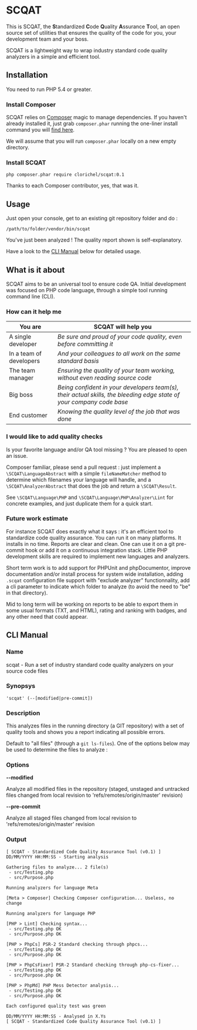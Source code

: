 # SCQAT

This is SCQAT, the **S**tandardized **C**ode **Q**uality **A**ssurance **T**ool, an open source set of utilities that ensures the quality of the code for you, your development team and your boss.

SCQAT is a lightweight way to wrap industry standard code quality analyzers in a simple and efficient tool.

## Installation

You need to run PHP 5.4 or greater.

### Install Composer

SCQAT relies on [Composer](https://getcomposer.org/) magic to manage dependencies. If you haven't already installed it, just grab `composer.phar` running the one-liner install command you will [find here](https://getcomposer.org/download/).

We will assume that you will run `composer.phar` locally on a new empty directory.

### Install SCQAT

```
php composer.phar require clorichel/scqat:0.1
```

Thanks to each Composer contributor, yes, that was it.

## Usage

Just open your console, get to an existing git repository folder and do :
```
/path/to/folder/vendor/bin/scqat
```
You've just been analyzed ! The quality report shown is self-explanatory.

Have a look to the [CLI Manual](#cli-manual) below for detailed usage.

## What is it about

SCQAT aims to be an universal tool to ensure code QA. Initial development was focused on PHP code language, through a simple tool running command line (CLI).

### How can it help me

| You are | SCQAT will help you |
| ------- | ------------------- |
| A single developer | *Be sure and proud of your code quality, even before committing it* |
| In a team of developers | *And your colleagues to all work on the same standard basis* |
| The team manager | *Ensuring the quality of your team working, without even reading source code* |
| Big boss | *Being confident in your developers team(s), their actual skills, the bleeding edge state of your company code base* |
| End customer | *Knowing the quality level of the job that was done* |

### I would like to add quality checks

Is your favorite language and/or QA tool missing ? You are pleased to open an issue.

Composer familiar, please send a pull request : just implement a `\SCQAT\LanguageAbstract` with a simple `fileNameMatcher` method to determine which filenames your language will handle, and a `\SCQAT\AnalyzerAbstract` that does the job and return a `\SCQAT\Result`.

See `\SCQAT\Language\PHP` and `\SCQAT\Language\PHP\Analyzer\Lint` for concrete examples, and just duplicate them for a quick start.

### Future work estimate

For instance SCQAT does exactly what it says : it's an efficient tool to standardize code quality assurance. You can run it on many platforms. It installs in no time. Reports are clear and clean. One can use it on a git pre-commit hook or add it on a continuous integration stack. Little PHP development skills are required to implement new languages and analyzers.

Short term work is to add support for PHPUnit and phpDocumentor, improve documentation and/or install process for system wide installation, adding `.scqat` configuration file support with "exclude analyzer" functionnality, add a cli parameter to indicate which folder to analyze (to avoid the need to "be" in that directory).

Mid to long term will be working on reports to be able to export them in some usual formats (TXT, and HTML), rating and ranking with badges, and any other need that could appear.

## CLI Manual

### Name

scqat - Run a set of industry standard code quality analyzers on your source code files

### Synopsys

```
'scqat' (--[modified|pre-commit])
```

### Description

This analyzes files in the running directory (a GIT repository) with a set of quality tools and shows you a report indicating all possible errors.

Default to "all files" (through a `git ls-files`). One of the options below may be used to determine the files to analyze :

### Options

**--modified**

Analyze all modified files in the repository (staged, unstaged and untracked files changed from local revision to 'refs/remotes/origin/master' revision)

**--pre-commit**

Analyze all staged files changed from local revision to 'refs/remotes/origin/master' revision

### Output

```
[ SCQAT - Standardized Code Quality Assurance Tool (v0.1) ]
DD/MM/YYYY HH:MM:SS - Starting analysis

Gathering files to analyze... 2 file(s)
 - src/Testing.php
 - src/Purpose.php

Running analyzers for language Meta

[Meta > Composer] Checking Composer configuration... Useless, no change

Running analyzers for language PHP

[PHP > Lint] Checking syntax...
 - src/Testing.php OK
 - src/Purpose.php OK

[PHP > PhpCs] PSR-2 Standard checking through phpcs...
 - src/Testing.php OK
 - src/Purpose.php OK

[PHP > PhpCsFixer] PSR-2 Standard checking through php-cs-fixer...
 - src/Testing.php OK
 - src/Purpose.php OK

[PHP > PhpMd] PHP Mess Detector analysis...
 - src/Testing.php OK
 - src/Purpose.php OK

Each configured quality test was green

DD/MM/YYYY HH:MM:SS - Analysed in X.Ys
[ SCQAT - Standardized Code Quality Assurance Tool (v0.1) ]
```
